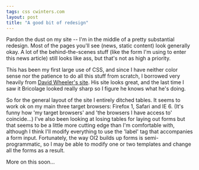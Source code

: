 ```yaml
---
tags: css cwinters.com
layout: post
title: "A good bit of redesign"
---
```




<p>Pardon the dust on my site -- I'm in the middle of a  pretty substantial redesign. Most of the pages you'll see (news, static content) look generally okay. A lot of the behind-the-scenes stuff (like the form I'm using to enter this news article) still looks like ass, but that's not as high a priority.</p>

<p>This has been my first large use of CSS, and since I have neither color sense nor the patience to do all this stuff from scratch, I borrowed very heavily from <a href="http://www.justatheory.com/">David Wheeler's site</a>. His site looks great, and the last time I saw it Bricolage looked really sharp so I figure he knows what he's doing.</p>

<p>So for the general layout of the site I entirely ditched tables. It seems to work ok on my main three target browsers: Firefox 1, Safari and IE 6. (It's funny how 'my target browsers' and 'the browsers I have access to' coincide...) I've also been looking at losing tables for laying out forms but that seems to be a little more cutting edge than I'm comfortable with, although I think I'll modify everything to use the 'label' tag that accompanies a form input. Fortunately, the way OI2 builds up forms is semi-programmatic, so I may be able to modify one or two templates and change all the forms as a result.</p>

<p>More on this soon...</p>


